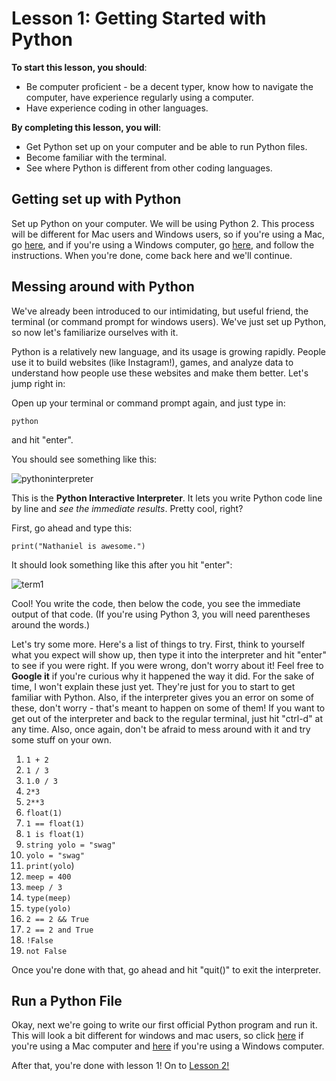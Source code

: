 # Lesson 1: Getting Started with Python  

**To start this lesson, you should**:

* Be computer proficient - be a decent typer, know how to navigate the computer, have experience regularly using a computer.
* Have experience coding in other languages.

**By completing this lesson, you will**:

* Get Python set up on your computer and be able to run Python files.
* Become familiar with the terminal.
* See where Python is different from other coding languages.

## Getting set up with Python

Set up Python on your computer. We will be using Python 2. This process will be different for Mac users and Windows users, so if you're using a Mac, go [here](macsetup.md), and if you're using a Windows computer, go [here](https://docs.google.com/document/d/e/2PACX-1vSMJNOaNphw0dD9h-pB3MlJLnpZOVP-ZtI4Hfe5J33QHwDrEWjKYEsX2Rv8UB0n6-8UfBrzehYUIjSe/pub), and follow the instructions. When you're done, come back here and we'll continue.

## Messing around with Python

We've already been introduced to our intimidating, but useful friend, the terminal (or command prompt for windows users). We've just set up Python, so now let's familiarize ourselves with it.

Python is a relatively new language, and its usage is growing rapidly. People use it to build websites (like Instagram!), games, and analyze data to understand how people use these websites and make them better.  Let's jump right in:

Open up your terminal or command prompt again, and just type in:

    python

and hit "enter".

You should see something like this:

![pythoninterpreter](PythonInterpreter.png)

This is the **Python Interactive Interpreter**. It lets you write Python code line by line and *see the immediate results*. Pretty cool, right?

First, go ahead and type this:

    print("Nathaniel is awesome.")

It should look something like this after you hit "enter":

![term1](interpreter1.png)

Cool! You write the code, then below the code, you see the immediate output of that code. (If you're using Python 3, you will need parentheses around the words.)

Let's try some more. Here's a list of things to try. First, think to yourself what you expect will show up, then type it into the interpreter and hit "enter" to see if you were right. If you were wrong, don't worry about it! Feel free to **Google it** if you're curious why it happened the way it did. For the sake of time, I won't explain these just yet. They're just for you to start to get familiar with Python. Also, if the interpreter gives you an error on some of these, don't worry - that's meant to happen on some of them! If you want to get out of the interpreter and back to the regular terminal, just hit "ctrl-d" at any time. Also, once again, don't be afraid to mess around with it and try some stuff on your own.

1. `1 + 2`
2. `1 / 3`
3. `1.0 / 3`
4. `2*3`
4. `2**3`
6. `float(1)`
7. `1 == float(1)`
8. `1 is float(1)`
9. `string yolo = "swag"`
10. `yolo = "swag"`
11. `print(yolo`)
12. `meep = 400`
13. `meep / 3`
14. `type(meep)`
15. `type(yolo)`
16. `2 == 2 && True`
17. `2 == 2 and True`
18. `!False`
19. `not False`

Once you're done with that, go ahead and hit "quit()" to exit the interpreter. 

## Run a Python File

Okay, next we're going to write our first official Python program and run it. This will look a bit different for windows and mac users, so click [here](mac_hello_world.md) if you're using a Mac computer and [here](windows_hello_world.md) if you're using a Windows computer.

After that, you're done with lesson 1! On to [Lesson 2!](../Lesson2)
